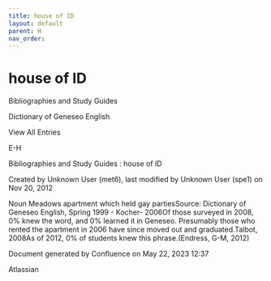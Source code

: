 ```yaml
---
title: house of ID
layout: default
parent: H
nav_order:
---
```


# house of ID

Bibliographies and Study Guides

Dictionary of Geneseo English

View All Entries

E-H

Bibliographies and Study Guides : house of ID

Created by  Unknown User (met6), last modified by  Unknown User (spe1) on Nov 20, 2012

Noun Meadows apartment which held gay partiesSource: Dictionary of Geneseo English, Spring 1999 - Kocher- 2006Of those surveyed in 2008, 0% knew the word, and 0% learned it in Geneseo. Presumably those who rented the apartment in 2006 have since moved out and graduated.Talbot, 2008As of 2012, 0% of students knew this phrase.(Endress, G-M, 2012)

Document generated by Confluence on May 22, 2023 12:37

Atlassian
